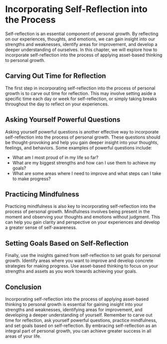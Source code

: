 Incorporating Self-Reflection into the Process
===========================================================================================================

Self-reflection is an essential component of personal growth. By reflecting on our experiences, thoughts, and emotions, we can gain insight into our strengths and weaknesses, identify areas for improvement, and develop a deeper understanding of ourselves. In this chapter, we will explore how to incorporate self-reflection into the process of applying asset-based thinking to personal growth.

Carving Out Time for Reflection
-------------------------------

The first step in incorporating self-reflection into the process of personal growth is to carve out time for reflection. This may involve setting aside a specific time each day or week for self-reflection, or simply taking breaks throughout the day to reflect on your experiences.

Asking Yourself Powerful Questions
----------------------------------

Asking yourself powerful questions is another effective way to incorporate self-reflection into the process of personal growth. These questions should be thought-provoking and help you gain deeper insight into your thoughts, feelings, and behaviors. Some examples of powerful questions include:

* What am I most proud of in my life so far?
* What are my biggest strengths and how can I use them to achieve my goals?
* What are some areas where I need to improve and what steps can I take to make progress?

Practicing Mindfulness
----------------------

Practicing mindfulness is also key to incorporating self-reflection into the process of personal growth. Mindfulness involves being present in the moment and observing your thoughts and emotions without judgment. This can help you gain clarity and perspective on your experiences and develop a greater sense of self-awareness.

Setting Goals Based on Self-Reflection
--------------------------------------

Finally, use the insights gained from self-reflection to set goals for personal growth. Identify areas where you want to improve and develop concrete strategies for making progress. Use asset-based thinking to focus on your strengths and assets as you work towards achieving your goals.

Conclusion
----------

Incorporating self-reflection into the process of applying asset-based thinking to personal growth is essential for gaining insight into your strengths and weaknesses, identifying areas for improvement, and developing a deeper understanding of yourself. Remember to carve out time for reflection, ask yourself powerful questions, practice mindfulness, and set goals based on self-reflection. By embracing self-reflection as an integral part of personal growth, you can achieve greater success in all areas of your life.
